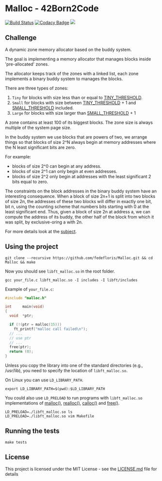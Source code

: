 # Malloc - 42Born2Code
[![Build Status](https://travis-ci.com/fedefloris/Malloc.svg?branch=master)](https://travis-ci.com/fedefloris/Malloc) [![Codacy Badge](https://api.codacy.com/project/badge/Grade/7b0423c42b984f079c972bf75ca1508a)](https://www.codacy.com?utm_source=github.com&amp;utm_medium=referral&amp;utm_content=fedefloris/Malloc&amp;utm_campaign=Badge_Grade) ![](https://img.shields.io/github/license/fedefloris/Malloc.svg)

## Challenge
A dynamic zone memory allocator based on the buddy system.

The goal is implementing a memory allocator that manages blocks inside 'pre-allocated' zones.

The allocator keeps track of the zones with a linked list, each zone implements a binary buddy system to manages the blocks.

There are three types of zones:
  1) `Tiny` for blocks with size less than or equal to [TINY_THRESHOLD](https://github.com/fedefloris/Malloc/blob/adee1c67b6904728c90e80834853a7d2294b4d10/includes/malloc.h#L86).
  2) `Small` for blocks with size between [TINY_THRESHOLD](https://github.com/fedefloris/Malloc/blob/adee1c67b6904728c90e80834853a7d2294b4d10/includes/malloc.h#L86) + 1 and [SMALL_THRESHOLD](https://github.com/fedefloris/Malloc/blob/adee1c67b6904728c90e80834853a7d2294b4d10/includes/malloc.h#L89) included.
  3) `Large` for blocks with size larger than [SMALL_THRESHOLD](https://github.com/fedefloris/Malloc/blob/adee1c67b6904728c90e80834853a7d2294b4d10/includes/malloc.h#L89) + 1

A zone contains at least 100 of its biggest blocks.
The zone size is always multiple of the system page size.

In the buddy system we use blocks that are powers of two, we arrange things so that blocks of size 2^N always begin at memory addresses where the N least significant bits are zero.

For example:
  - blocks of size 2^0 can begin at any address.
  - blocks of size 2^1 can only begin at even addresses.
  - blocks of size 2^2 only begin at addresses with the least significant 2 bits equal to zero.

The constraints on the block addresses in the binary buddy system have an interesting consequence. When a block of size 2n+1 is split into two blocks of size 2n, the addresses of these two blocks will differ in exactly one bit, bit n, using the counting scheme that numbers bits starting with 0 at the least significant end. Thus, given a block of size 2n at address a, we can compute the address of its buddy, the other half of the block from which it was split, by exclusive-oring a with 2n.

For more details look at the [subject](subject.pdf).

## Using the project
```console
git clone --recursive https://github.com/fedefloris/Malloc.git && cd Malloc && make
```
Now you should see `libft_malloc.so` in the root folder.
```console
gcc your_file.c libft_malloc.so -I includes -I libft/includes
```
Example of `your_file.c`:
```c
#include "malloc.h"

int     main(void)
{
  void  *ptr;

  if (!(ptr = malloc(15)))
    ft_printf("malloc call failed\n");
  // ...
  // use ptr
  // ...
  free(ptr);
  return (0);
}
```
Unless you copy the library into one of the standard directories (e.g., /usr/lib), you need to specify the location of `libft_malloc.so`.

On Linux you can use `LD_LIBRARY_PATH`.
```console
export LD_LIBRARY_PATH=$(pwd):$LD_LIBRARY_PATH
```

You could also use `LD_PRELOAD` to run programs with `libft_malloc.so` implementations of [malloc()](srcs/allocate/malloc.c), [realloc()](srcs/allocate/realloc.c), [calloc()](srcs/allocate/calloc.c) and [free()](srcs/free/free.c).
```console
LD_PRELOAD=./libft_malloc.so ls
LD_PRELOAD=./libft_malloc.so vim Makefile
```
## Running the tests
```console
make tests
```
## License
This project is licensed under the MIT License - see the [LICENSE.md](LICENSE) file for details
